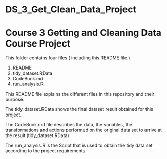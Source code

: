 # DS_3_Get_Clean_Data_Project
# Course 3 Getting and Cleaning Data Course Project
This folder contains four files ( including this README file.)
1. README 
2. tidy_dataset.RData
3. CodeBook.md
4. run_analysis.R

This README file explains the different files in this repository and their purpose.

The tidy_dataset.RData shows the final dataset result obtained for this project.

The CodeBook.md file describes the data, the variables, the transformations and actions performed on the original data set to arrive at the result (tidy_dataset.RData)

The run_analysis.R is the Script that is used to obtain the tidy data set according to the project requirements.
